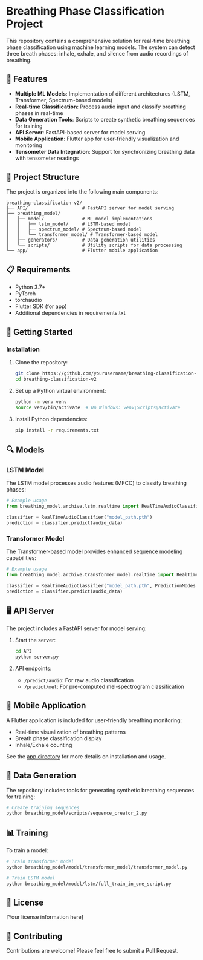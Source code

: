 # Breathing Phase Classification Project

This repository contains a comprehensive solution for real-time breathing phase classification using machine learning models. The system can detect three breath phases: inhale, exhale, and silence from audio recordings of breathing.

## 🌟 Features

- **Multiple ML Models**: Implementation of different architectures (LSTM, Transformer, Spectrum-based models)
- **Real-time Classification**: Process audio input and classify breathing phases in real-time
- **Data Generation Tools**: Scripts to create synthetic breathing sequences for training
- **API Server**: FastAPI-based server for model serving
- **Mobile Application**: Flutter app for user-friendly visualization and monitoring
- **Tensometer Data Integration**: Support for synchronizing breathing data with tensometer readings

## 🧩 Project Structure

The project is organized into the following main components:

```
breathing-classification-v2/
├── API/                    # FastAPI server for model serving
├── breathing_model/
│   ├── model/              # ML model implementations
│   │   ├── lstm_model/     # LSTM-based model
│   │   ├── spectrum_model/ # Spectrum-based model
│   │   └── transformer_model/ # Transformer-based model
│   ├── generators/         # Data generation utilities
│   └── scripts/            # Utility scripts for data processing
└── app/                    # Flutter mobile application
```

## 📋 Requirements

- Python 3.7+
- PyTorch
- torchaudio
- Flutter SDK (for app)
- Additional dependencies in requirements.txt

## 🚀 Getting Started

### Installation

1. Clone the repository:
   ```bash
   git clone https://github.com/yourusername/breathing-classification-v2.git
   cd breathing-classification-v2
   ```

2. Set up a Python virtual environment:
   ```bash
   python -m venv venv
   source venv/bin/activate  # On Windows: venv\Scripts\activate
   ```

3. Install Python dependencies:
   ```bash
   pip install -r requirements.txt
   ```

## 🔍 Models

### LSTM Model

The LSTM model processes audio features (MFCC) to classify breathing phases:

```python
# Example usage
from breathing_model.archive.lstm.realtime import RealTimeAudioClassifier

classifier = RealTimeAudioClassifier("model_path.pth")
prediction = classifier.predict(audio_data)
```

### Transformer Model

The Transformer-based model provides enhanced sequence modeling capabilities:

```python
# Example usage
from breathing_model.archive.transformer_model.realtime import RealTimeAudioClassifier, PredictionModes

classifier = RealTimeAudioClassifier("model_path.pth", PredictionModes.LOCAL)
prediction = classifier.predict(audio_data)
```

## 🖥️ API Server

The project includes a FastAPI server for model serving:

1. Start the server:
   ```bash
   cd API
   python server.py
   ```

2. API endpoints:
   - `/predict/audio`: For raw audio classification
   - `/predict/mel`: For pre-computed mel-spectrogram classification

## 📱 Mobile Application

A Flutter application is included for user-friendly breathing monitoring:

- Real-time visualization of breathing patterns
- Breath phase classification display
- Inhale/Exhale counting

See the [app directory](app/README.md) for more details on installation and usage.

## 🔧 Data Generation

The repository includes tools for generating synthetic breathing sequences for training:

```bash
# Create training sequences
python breathing_model/scripts/sequence_creator_2.py
```

## 📊 Training

To train a model:

```bash
# Train transformer model
python breathing_model/model/transformer_model/transformer_model.py

# Train LSTM model
python breathing_model/model/lstm/full_train_in_one_script.py
```

## 📝 License

[Your license information here]

## 👥 Contributing

Contributions are welcome! Please feel free to submit a Pull Request.